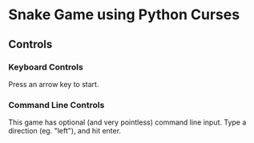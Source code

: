 # Snake Game using Python Curses

## Controls

### Keyboard Controls
Press an arrow key to start.

### Command Line Controls
This game has optional (and very pointless) command line input. Type a direction (eg. "left"), and hit enter.
